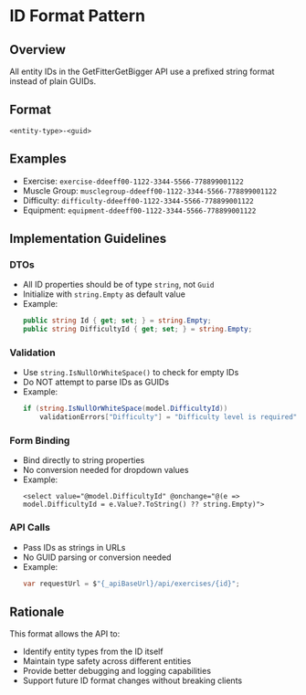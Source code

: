 # ID Format Pattern

## Overview
All entity IDs in the GetFitterGetBigger API use a prefixed string format instead of plain GUIDs.

## Format
`<entity-type>-<guid>`

## Examples
- Exercise: `exercise-ddeeff00-1122-3344-5566-778899001122`
- Muscle Group: `musclegroup-ddeeff00-1122-3344-5566-778899001122`
- Difficulty: `difficulty-ddeeff00-1122-3344-5566-778899001122`
- Equipment: `equipment-ddeeff00-1122-3344-5566-778899001122`

## Implementation Guidelines

### DTOs
- All ID properties should be of type `string`, not `Guid`
- Initialize with `string.Empty` as default value
- Example:
  ```csharp
  public string Id { get; set; } = string.Empty;
  public string DifficultyId { get; set; } = string.Empty;
  ```

### Validation
- Use `string.IsNullOrWhiteSpace()` to check for empty IDs
- Do NOT attempt to parse IDs as GUIDs
- Example:
  ```csharp
  if (string.IsNullOrWhiteSpace(model.DifficultyId))
      validationErrors["Difficulty"] = "Difficulty level is required";
  ```

### Form Binding
- Bind directly to string properties
- No conversion needed for dropdown values
- Example:
  ```razor
  <select value="@model.DifficultyId" @onchange="@(e => model.DifficultyId = e.Value?.ToString() ?? string.Empty)">
  ```

### API Calls
- Pass IDs as strings in URLs
- No GUID parsing or conversion needed
- Example:
  ```csharp
  var requestUrl = $"{_apiBaseUrl}/api/exercises/{id}";
  ```

## Rationale
This format allows the API to:
- Identify entity types from the ID itself
- Maintain type safety across different entities
- Provide better debugging and logging capabilities
- Support future ID format changes without breaking clients